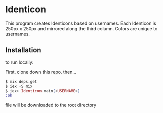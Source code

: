 # Identicon

This program creates Identicons based on usernames. Each Identicon is 250px x 250px and mirrored along the third column. Colors are unique to usernames. 

## Installation

to run locally:

First, clone down this repo. then...

```elixir
$ mix deps.get
$ iex -S mix
$ iex> Identicon.main(<USERNAME>)
:ok
```

file will be downloaded to the root directory

